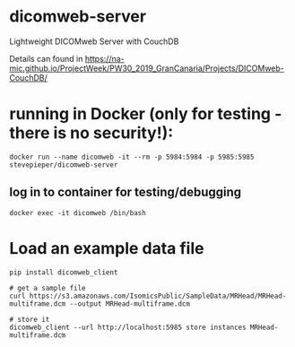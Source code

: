 # dicomweb-server
Lightweight DICOMweb Server with CouchDB

Details can found in https://na-mic.github.io/ProjectWeek/PW30_2019_GranCanaria/Projects/DICOMweb-CouchDB/

# running in Docker (only for testing - there is no security!):

`docker run --name dicomweb -it --rm -p 5984:5984 -p 5985:5985 stevepieper/dicomweb-server`

## log in to container for testing/debugging

`docker exec -it dicomweb /bin/bash`

# Load an example data file

```
pip install dicomweb_client

# get a sample file
curl https://s3.amazonaws.com/IsomicsPublic/SampleData/MRHead/MRHead-multiframe.dcm --output MRHead-multiframe.dcm

# store it
dicomweb_client --url http://localhost:5985 store instances MRHead-multiframe.dcm

```
